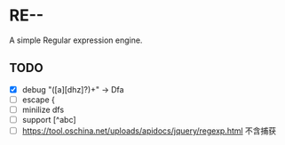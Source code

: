 # RE--
A simple Regular expression engine.



## TODO
- [x] debug "([a][dhz]?)+"           -> Dfa
- [ ] escape \{
- [ ] minilize dfs
- [ ] support [^abc]
- [ ] https://tool.oschina.net/uploads/apidocs/jquery/regexp.html 不含捕获
